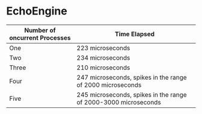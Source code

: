 # EchoEngine



| Number of oncurrent Processes | Time Elapsed |
| ------| ------ |
| One 	| 223 microseconds|
| Two 	| 234 microseconds|
| Three | 210 microseconds |
| Four 	|	247 microseconds, spikes in the range of 2000 microseconds |
| Five 	| 245 microseconds, spikes in the range of 2000-3000 microseconds |

